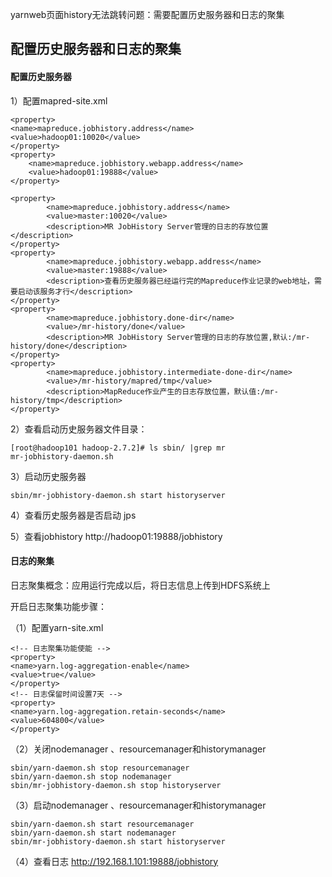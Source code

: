 yarnweb页面history无法跳转问题：需要配置历史服务器和日志的聚集

## 配置历史服务器和日志的聚集

#### 配置历史服务器
1）配置mapred-site.xml
```
<property>
<name>mapreduce.jobhistory.address</name>
<value>hadoop01:10020</value>
</property>
<property>
    <name>mapreduce.jobhistory.webapp.address</name>
    <value>hadoop01:19888</value>
</property>
```

```
<property>
        <name>mapreduce.jobhistory.address</name>
        <value>master:10020</value>
        <description>MR JobHistory Server管理的日志的存放位置</description>
</property>
<property>
        <name>mapreduce.jobhistory.webapp.address</name>
        <value>master:19888</value>
        <description>查看历史服务器已经运行完的Mapreduce作业记录的web地址，需要启动该服务才行</description>
</property>
<property>
        <name>mapreduce.jobhistory.done-dir</name>
        <value>/mr-history/done</value>
        <description>MR JobHistory Server管理的日志的存放位置,默认:/mr-history/done</description>
</property>
<property>
        <name>mapreduce.jobhistory.intermediate-done-dir</name>
        <value>/mr-history/mapred/tmp</value>
        <description>MapReduce作业产生的日志存放位置，默认值:/mr-history/tmp</description>
</property>
```
2）查看启动历史服务器文件目录：
```
[root@hadoop101 hadoop-2.7.2]# ls sbin/ |grep mr
mr-jobhistory-daemon.sh
```

3）启动历史服务器
```
sbin/mr-jobhistory-daemon.sh start historyserver
```

4）查看历史服务器是否启动
jps

5）查看jobhistory
http://hadoop01:19888/jobhistory

#### 日志的聚集
日志聚集概念：应用运行完成以后，将日志信息上传到HDFS系统上

开启日志聚集功能步骤：

（1）配置yarn-site.xml
```
<!-- 日志聚集功能使能 -->
<property>
<name>yarn.log-aggregation-enable</name>
<value>true</value>
</property>
<!-- 日志保留时间设置7天 -->
<property>
<name>yarn.log-aggregation.retain-seconds</name>
<value>604800</value>
</property>
```

（2）关闭nodemanager 、resourcemanager和historymanager
```
sbin/yarn-daemon.sh stop resourcemanager
sbin/yarn-daemon.sh stop nodemanager
sbin/mr-jobhistory-daemon.sh stop historyserver
```

（3）启动nodemanager 、resourcemanager和historymanager
```
sbin/yarn-daemon.sh start resourcemanager
sbin/yarn-daemon.sh start nodemanager
sbin/mr-jobhistory-daemon.sh start historyserver
```

（4）查看日志
http://192.168.1.101:19888/jobhistory













